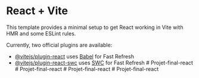 # React + Vite

This template provides a minimal setup to get React working in Vite with HMR and some ESLint rules.

Currently, two official plugins are available:

- [@vitejs/plugin-react](https://github.com/vitejs/vite-plugin-react/blob/main/packages/plugin-react/README.md) uses [Babel](https://babeljs.io/) for Fast Refresh
- [@vitejs/plugin-react-swc](https://github.com/vitejs/vite-plugin-react-swc) uses [SWC](https://swc.rs/) for Fast Refresh
#   P r o j e t - f i n a l - r e a c t  
 #   P r o j e t - f i n a l - r e a c t  
 #   P r o j e t - f i n a l - r e a c t  
 #   P r o j e t - f i n a l - r e a c t  
 